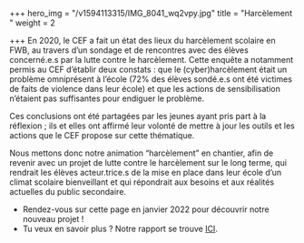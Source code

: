 +++
hero_img = "/v1594113315/IMG_8041_wq2vpy.jpg"
title = "Harcèlement "
weight = 2

+++
En 2020, le CEF a fait un état des lieux du harcèlement scolaire en FWB, au travers d’un sondage et de rencontres avec des élèves concerné.e.s par la lutte contre le harcèlement. Cette enquête a notamment permis au CEF d’établir deux constats : que le (cyber)harcèlement était un problème omniprésent à l’école (72% des élèves sondé.e.s ont été victimes de faits de violence dans leur école) et que les actions de sensibilisation n’étaient pas suffisantes pour endiguer le problème.

Ces conclusions ont été partagées par les jeunes ayant pris part à la réflexion ; ils et elles ont affirmé leur volonté de mettre à jour les outils et les actions que le CEF propose sur cette thématique.

Nous mettons donc notre animation “harcèlement” en chantier, afin de revenir avec un projet de lutte contre le harcèlement sur le long terme, qui rendrait les élèves acteur.trice.s de la mise en place dans leur école d’un climat scolaire bienveillant et qui répondrait aux besoins et aux réalités actuelles du public secondaire.

* Rendez-vous sur cette page en janvier 2022 pour découvrir notre nouveau projet !
* Tu veux en savoir plus ? Notre rapport se trouve [ICI](https://res.cloudinary.com/cefasbl/image/upload/v1632474563/CEF_HARCELEMENT_RAPPORT_2021_fisev8.pdf).